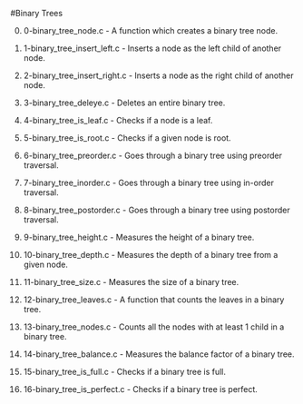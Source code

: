 #Binary Trees

0. 0-binary_tree_node.c - A function which creates a binary tree node.

1. 1-binary_tree_insert_left.c - Inserts a node as the left child of another node.

2. 2-binary_tree_insert_right.c - Inserts a node as the right child of another node.

3. 3-binary_tree_deleye.c - Deletes an entire binary tree.

4. 4-binary_tree_is_leaf.c - Checks if a node is a leaf.

5. 5-binary_tree_is_root.c - Checks if a given node is root.

6. 6-binary_tree_preorder.c - Goes through a binary tree using preorder traversal.

7. 7-binary_tree_inorder.c - Goes through a binary tree using in-order traversal.

8. 8-binary_tree_postorder.c - Goes through a binary tree using postorder traversal.

9. 9-binary_tree_height.c - Measures the height of a binary tree.

10. 10-binary_tree_depth.c - Measures the depth of a binary tree from a given node.

11. 11-binary_tree_size.c - Measures the size of a binary tree.

12. 12-binary_tree_leaves.c - A function that counts the leaves in a binary tree.

13. 13-binary_tree_nodes.c - Counts all the nodes with at least 1 child in a binary tree.

14. 14-binary_tree_balance.c - Measures the balance factor of a binary tree.

15. 15-binary_tree_is_full.c - Checks if a binary tree is full.

16. 16-binary_tree_is_perfect.c - Checks if a binary tree is perfect.
